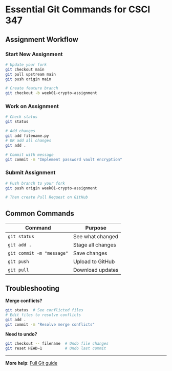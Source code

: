 # Essential Git Commands for CSCI 347

## Assignment Workflow

### Start New Assignment
```bash
# Update your fork
git checkout main
git pull upstream main
git push origin main

# Create feature branch
git checkout -b week01-crypto-assignment
```

### Work on Assignment
```bash
# Check status
git status

# Add changes
git add filename.py
# OR add all changes
git add .

# Commit with message
git commit -m "Implement password vault encryption"
```

### Submit Assignment
```bash
# Push branch to your fork
git push origin week01-crypto-assignment

# Then create Pull Request on GitHub
```

## Common Commands

| Command | Purpose |
|---------|---------|
| `git status` | See what changed |
| `git add .` | Stage all changes |
| `git commit -m "message"` | Save changes |
| `git push` | Upload to GitHub |
| `git pull` | Download updates |

## Troubleshooting

**Merge conflicts?**
```bash
git status  # See conflicted files
# Edit files to resolve conflicts
git add .
git commit -m "Resolve merge conflicts"
```

**Need to undo?**
```bash
git checkout -- filename  # Undo file changes
git reset HEAD~1          # Undo last commit
```

---

**More help**: [Full Git guide](../setup/getting-started.md)